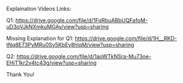 Explaination Videos Links:

Q1: https://drive.google.com/file/d/1FqRbuABbUQFafoM-uD3qVJkNXmkuMGAy/view?usp=sharing

Missing Explanation for Q1: https://drive.google.com/file/d/1H__RKD-tNq8E73PyMRu0Sy5KbEy8hlqM/view?usp=sharing

Q2: https://drive.google.com/file/d/1aoWTkNSra-Mu73oe-EHiT1kr2v4tc43g/view?usp=sharing


Thank You!
